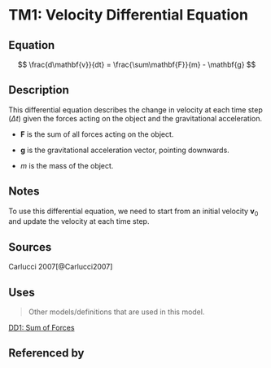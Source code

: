 # TM1: Velocity Differential Equation

## Equation
$$
\frac{d\mathbf{v}}{dt} = \frac{\sum\mathbf{F}}{m} - \mathbf{g}
$$

## Description
This differential equation describes the change in velocity at each time step ($\Delta t$) given the forces acting on the object and the gravitational acceleration.

- $\mathbf{F}$ is the sum of all forces acting on the object.

- $\mathbf{g}$ is the gravitational acceleration vector, pointing downwards.
- $m$ is the mass of the object.

## Notes
To use this differential equation, we need to start from an initial velocity $\mathbf{v}_0$ and update the velocity at each time step.

## Sources
Carlucci 2007[@Carlucci2007]

## Uses
> Other models/definitions that are used in this model.

[DD1: Sum of Forces](../data-definitions/DD1.md)

## Referenced by